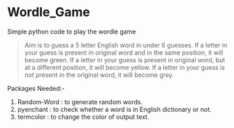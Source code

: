 # Wordle_Game
 Simple python code to play the wordle game
 
 >Aim is to guess a 5 letter English word in under 6 guesses.
 >If a letter in your guess is present in original word and in the same position, it will become green.
 >If a letter in your guess is present in original word, but at a different position, it will become yellow.
 >If a letter in your guess is not present in the original word, it will become grey.
 
 Packages Needed:-
 1. Random-Word : to generate random words.
 2. pyenchant : to check whether a word is in English dictionary or not.
 3. termcolor : to change the color of output text.